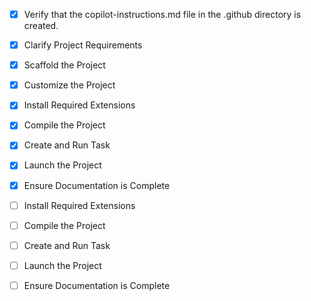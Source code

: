 <!-- Use this file to provide workspace-specific custom instructions to Copilot. For more details, visit https://code.visualstudio.com/docs/copilot/copilot-customization#_use-a-githubcopilotinstructionsmd-file -->
- [x] Verify that the copilot-instructions.md file in the .github directory is created.

- [x] Clarify Project Requirements
	<!-- Project Type: MCP Server for Bitbucket API, Language: TypeScript, Read-only operations -->

- [x] Scaffold the Project
	<!-- Created TypeScript MCP server project structure for Bitbucket API integration with read-only operations -->

- [x] Customize the Project
	<!-- Created comprehensive Bitbucket MCP server with read-only tools for repositories, pull requests, issues, commits, branches, users, and workspaces -->

- [x] Install Required Extensions
	<!-- No additional extensions required beyond standard TypeScript/Node.js setup -->

- [x] Compile the Project
	<!-- Successfully compiled TypeScript project with npm run build -->

- [x] Create and Run Task
	<!-- Created VS Code MCP configuration and build scripts -->

- [x] Launch the Project
	<!-- Project ready to launch - server can be started with npm start or node build/index.js -->

- [x] Ensure Documentation is Complete
	<!-- Created comprehensive README.md, EXAMPLES.md, LICENSE, .env.example, and other documentation files -->

- [ ] Install Required Extensions
	<!-- ONLY install extensions provided mentioned in the get_project_setup_info. Skip this step otherwise and mark as completed. -->

- [ ] Compile the Project
	<!--
	Verify that all previous steps have been completed.
	Install any missing dependencies.
	Run diagnostics and resolve any issues.
	Check for markdown files in project folder for relevant instructions on how to do this.
	-->

- [ ] Create and Run Task
	<!--
	Verify that all previous steps have been completed.
	Check https://code.visualstudio.com/docs/debugtest/tasks to determine if the project needs a task. If so, use the create_and_run_task to create and launch a task based on package.json, README.md, and project structure.
	Skip this step otherwise.
	 -->

- [ ] Launch the Project
	<!--
	Verify that all previous steps have been completed.
	Prompt user for debug mode, launch only if confirmed.
	 -->

- [ ] Ensure Documentation is Complete
	<!--
	Verify that all previous steps have been completed.
	Verify that README.md and the copilot-instructions.md file in the .github directory exists and contains current project information.
	Clean up the copilot-instructions.md file in the .github directory by removing all HTML comments.
	 -->
